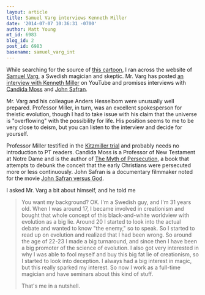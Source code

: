 ```yaml
---
layout: article
title: Samuel Varg interviews Kenneth Miller
date: '2014-07-07 10:36:31 -0700'
author: Matt Young
mt_id: 6983
blog_id: 2
post_id: 6983
basename: samuel_varg_int
---
```

While searching for the source of [this cartoon](http://pandasthumb.org/archives/2014/07/flap-over-creat.html), I ran across the website of [Samuel Varg](http://samuelvargthunberg.se/), a Swedish magician and skeptic. Mr. Varg has posted [an interview with Kenneth Miller](https://www.youtube.com/watch?v=Et1oOo_rLpU) on YouTube and promises interviews with [Candida Moss](http://en.wikipedia.org/wiki/Candida_Moss) and [John Safran](http://en.wikipedia.org/wiki/John_Safran). 

Mr. Varg and his colleague Anders Hesselbom were unusually well prepared. Professor Miller, in turn, was an excellent spokesperson for theistic evolution, though I had to take issue with his claim that the universe is "overflowing" with the possibility for life. His position seems to me to be very close to deism, but you can listen to the interview and decide for yourself.

Professor Miller testified in the [Kitzmiller trial](http://en.wikipedia.org/wiki/Kitzmiller_v._Dover_Area_School_District) and probably needs no introduction to PT readers. Candida Moss is a Professor of New Testament at Notre Dame and is the author of [The Myth of Persecution](http://www.amazon.com/The-Myth-Persecution-Christians-Martyrdom/dp/0062104527), a book that attempts to debunk the conceit that the early Christians were persecuted more or less continuously. John Safran is a documentary filmmaker noted for the movie [John Safran versus God](http://en.wikipedia.org/wiki/John_Safran_vs_God).

I asked Mr. Varg a bit about himself, and he told me

>  You want my background? OK. I'm a Swedish guy, and I'm 31 years old. When I was around 17, I became involved in creationism and bought that whole concept of this black-and-white worldview with evolution as a big lie. Around 20 I started to look into the actual debate and wanted to know "the enemy," so to speak. So I started to read up on evolution and realized that I had been wrong. So around the age of 22-23 I made a big turnaround, and since then I have been a big promoter of the science of evolution. I also got very interested in why I was able to fool myself and buy this big fat lie of creationism, so I started to look into deception. I always had a big interest in magic, but this really sparked my interest. So now I work as a full-time magician and have seminars about this kind of stuff.
> 
> That's me in a nutshell.
